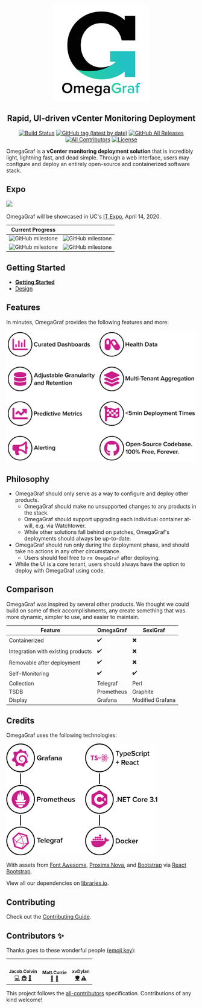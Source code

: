 <p align="center">
  <a href="#"><img src="docs/branding/logo/dist/logo_name_g_1024.png" width="256px" height="256px" /></a>
</p>

<h2 align="center">Rapid, UI-driven vCenter Monitoring Deployment</h2>

<p align="center">
  <a href="https://travis-ci.com/OmegaGraf/OmegaGraf"><img alt="Build Status" src="https://travis-ci.com/OmegaGraf/OmegaGraf.svg?branch=master"></a>
  <a href="https://github.com/OmegaGraf/OmegaGraf/releases"><img alt="GitHub tag (latest by date)" src="https://img.shields.io/github/v/tag/OmegaGraf/OmegaGraf"></a>
  <a href="https://github.com/OmegaGraf/OmegaGraf/releases"><img alt="GitHub All Releases" src="https://img.shields.io/github/downloads/OmegaGraf/OmegaGraf/total"></a>
  <a href="#contributors-"><img alt="All Contributors" src="https://img.shields.io/badge/all_contributors-3-blue.svg"></a>
  <a href="#"><img alt="License" src="https://img.shields.io/github/license/OmegaGraf/OmegaGraf"></a>
</p>

OmegaGraf is a **vCenter monitoring deployment solution** that is incredibly light, lightning fast, and dead simple. Through a web interface, users may configure and deploy an entirely open-source and containerized software stack.

## Expo

<a href="https://cech.uc.edu/soitexpo.html">
  <img src="https://cech.uc.edu/soitexpo/expo-agenda/_jcr_content/main/textimage_273720174/image.img.png/1566481041698.png" width="256px">
</a>

OmegaGraf will be showcased in UC's [IT Expo](https://cech.uc.edu/soitexpo.html), April 14, 2020.

| Current Progress                                                                                                 |                                                                                                                             |
| ---------------------------------------------------------------------------------------------------------------- | --------------------------------------------------------------------------------------------------------------------------- |
| ![GitHub milestone](https://img.shields.io/github/milestones/progress-percent/OmegaGraf/OmegaGraf/1?color=green) | ![GitHub milestone](https://img.shields.io/github/milestones/issues-open/OmegaGraf/OmegaGraf/1?label=Remaining&color=green) |
| ![GitHub milestone](https://img.shields.io/github/milestones/progress-percent/OmegaGraf/OmegaGraf/2)             | ![GitHub milestone](https://img.shields.io/github/milestones/issues-open/OmegaGraf/OmegaGraf/2?label=Remaining)             |

## Getting Started

- **[Getting Started](docs/getting-started.md)**
- [Design](docs/architecture.md)

## Features

In minutes, OmegaGraf provides the following features and more:

<p align="left">
  <img src="docs/branding/graphs/dist/features_1440.png" width="600px">
</p>

## Philosophy

- OmegaGraf should only serve as a way to configure and deploy other products.
  - OmegaGraf should make no unsupported changes to any products in the stack.
  - OmegaGraf should support upgrading each individual container at-will, e.g. via Watchtower.
  - While other solutions fall behind on patches, OmegaGraf's deployments should always be up-to-date.
- OmegaGraf should run only during the deployment phase, and should take no actions in any other circumstance.
  - Users should feel free to `rm OmegaGraf` after deploying.
- While the UI is a core tenant, users should always have the option to deploy with OmegaGraf using code.

## Comparison

OmegaGraf was inspired by several other products. We thought we could build on some of their accomplishments, any create something that was more dynamic, simpler to use, and easier to maintain.

| Feature                            | OmegaGraf          | SexiGraf                 |
| ---------------------------------- | ------------------ | ------------------------ |
| Containerized                      | :heavy_check_mark: | :heavy_multiplication_x: |
| Integration with existing products | :heavy_check_mark: | :heavy_multiplication_x: |
| Removable after deployment         | :heavy_check_mark: | :heavy_multiplication_x: |
| Self-Monitoring                    | :heavy_check_mark: | :heavy_check_mark:       |
| Collection                         | Telegraf           | Perl                     |
| TSDB                               | Prometheus         | Graphite                 |
| Display                            | Grafana            | Modified Grafana         |

## Credits

OmegaGraf uses the following technologies:

<p align="left">
  <img src="docs/branding/graphs/dist/tech_1440.png" width="400px">
</p>

With assets from [Font Awesome](https://fontawesome.com/), [Proxima Nova](https://www.marksimonson.com/fonts/view/proxima-nova), and [Bootstrap](https://getbootstrap.com/) via [React Bootstrap](https://react-bootstrap.github.io/).

View all our dependencies on [libraries.io](https://libraries.io/github/OmegaGraf/OmegaGraf).

## Contributing

Check out the [Contributing Guide](CONTRIBUTING.md).

## Contributors ✨

Thanks goes to these wonderful people ([emoji key](https://allcontributors.org/docs/en/emoji-key)):

<!-- ALL-CONTRIBUTORS-LIST:START - Do not remove or modify this section -->
<!-- prettier-ignore-start -->
<!-- markdownlint-disable -->
<table>
  <tr>
    <td align="center"><a href="https://github.com/MacroPower"><img src="https://avatars1.githubusercontent.com/u/5648814?v=4" width="100px;" alt=""/><br /><sub><b>Jacob Colvin</b></sub></a><br /><a href="https://github.com/OmegaGraf/OmegaGraf/commits?author=MacroPower" title="Code">💻</a> <a href="#infra-MacroPower" title="Infrastructure (Hosting, Build-Tools, etc)">🚇</a> <a href="#maintenance-MacroPower" title="Maintenance">🚧</a></td>
    <td align="center"><a href="https://github.com/curriemw"><img src="https://avatars2.githubusercontent.com/u/2603635?v=4" width="100px;" alt=""/><br /><sub><b>Matt Currie</b></sub></a><br /><a href="#projectManagement-curriemw" title="Project Management">📆</a> <a href="#design-curriemw" title="Design">🎨</a></td>
    <td align="center"><a href="https://github.com/xvDylan"><img src="https://avatars0.githubusercontent.com/u/55466545?v=4" width="100px;" alt=""/><br /><sub><b>xvDylan</b></sub></a><br /><a href="#security-xvDylan" title="Security">🛡️</a> <a href="https://github.com/OmegaGraf/OmegaGraf/commits?author=xvDylan" title="Tests">⚠️</a></td>
  </tr>
</table>

<!-- markdownlint-enable -->
<!-- prettier-ignore-end -->
<!-- ALL-CONTRIBUTORS-LIST:END -->

This project follows the [all-contributors](https://github.com/all-contributors/all-contributors) specification. Contributions of any kind welcome!
